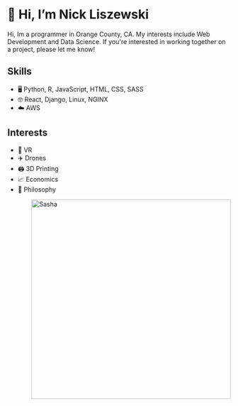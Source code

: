 # 👋 Hi, I’m Nick Liszewski

Hi, Im a programmer in Orange County, CA. My interests include Web Development and Data Science. If you're interested in working together on a project, please let me know!

## Skills
- 🖥️ Python, R, JavaScript, HTML, CSS, SASS
- 🤓 React, Django, Linux, NGINX
- ☁️ AWS

## Interests
- 💫 VR
- ✈️ Drones
- 🖨️ 3D Printing
- 📈 Economics
- 🤔 Philosophy

<img src="imgs\PXL_20201210_022049588_5.jpg" alt="Sasha" style="width: 450px; float:right;">